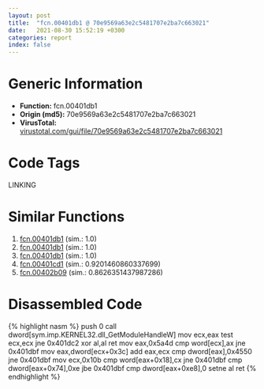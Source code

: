 ```yaml
---
layout: post
title:  "fcn.00401db1 @ 70e9569a63e2c5481707e2ba7c663021"
date:   2021-08-30 15:52:19 +0300
categories: report
index: false
---
```


# Generic Information
- **Function:** fcn.00401db1
- **Origin (md5):** 70e9569a63e2c5481707e2ba7c663021
- **VirusTotal:** [virustotal.com/gui/file/70e9569a63e2c5481707e2ba7c663021][virustotal_ref]

# Code Tags
<span class="tag" id="LINKING">LINKING</span>


# Similar Functions

1. [fcn.00401db1][similar_1_ref] (sim.: 1.0)
2. [fcn.00401db1][similar_2_ref] (sim.: 1.0)
3. [fcn.00401db1][similar_3_ref] (sim.: 1.0)
4. [fcn.00401cd1][similar_4_ref] (sim.: 0.9201460860337699)
5. [fcn.00402b09][similar_5_ref] (sim.: 0.8626351437987286)


# Disassembled Code

{% highlight nasm %}
push 0
call dword[sym.imp.KERNEL32.dll_GetModuleHandleW]
mov ecx,eax
test ecx,ecx
jne 0x401dc2
xor al,al
ret 
mov eax,0x5a4d
cmp word[ecx],ax
jne 0x401dbf
mov eax,dword[ecx+0x3c]
add eax,ecx
cmp dword[eax],0x4550
jne 0x401dbf
mov ecx,0x10b
cmp word[eax+0x18],cx
jne 0x401dbf
cmp dword[eax+0x74],0xe
jbe 0x401dbf
cmp dword[eax+0xe8],0
setne al
ret 
{% endhighlight %}


[similar_1_ref]: /report/fcn.00401db1@ebaf0937e1ef2b2ef3c4d1d19ad40f05
[similar_2_ref]: /report/fcn.00401db1@9c3e9743674b44dfd8ec923c8ffbe016
[similar_3_ref]: /report/fcn.00401db1@654e6b0be4a673e5e2e5701863f36729
[similar_4_ref]: /report/fcn.00401cd1@a6cf94ccbcdc43329b71e021286f4210
[similar_5_ref]: /report/fcn.00402b09@d6cd3ce17e4e9b2b6c53653d5a372928
[virustotal_ref]: https://www.virustotal.com/gui/file/70e9569a63e2c5481707e2ba7c663021
